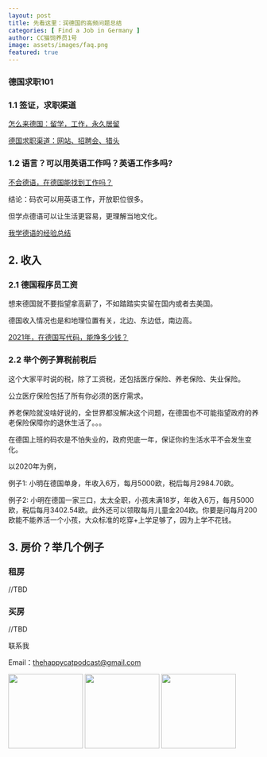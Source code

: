 ```yaml
---
layout: post
title: 先看这里：润德国的高频问题总结
categories: [ Find a Job in Germany ]
author: CC猫饲养员1号
image: assets/images/faq.png
featured: true
---
```



### 德国求职101

### 1.1 签证，求职渠道

<a href="{{site.baseurl}}/the-way-to-germany">怎么来德国：留学，工作，永久居留</a>

<a href="{{site.baseurl}}/job-searching-in-germany">德国求职渠道：网站、招聘会、猎头</a>


### 1.2 语言？可以用英语工作吗？英语工作多吗?
<a href="{{site.baseurl}}/working-in-germany-and-speaking-english">不会德语，在德国能找到工作吗？</a>

结论：码农可以用英语工作，开放职位很多。

但学点德语可以让生活更容易，更理解当地文化。

<a class="smoothscroll" href="{{site.baseurl}}/learn-german/">我学德语的经验总结</a>

## 2. 收入

### 2.1 德国程序员工资

想来德国就不要指望拿高薪了，不如踏踏实实留在国内或者去美国。

德国收入情况也是和地理位置有关，北边、东边低，南边高。

<a href="{{site.baseurl}}/salary">2021年，在德国写代码，能挣多少钱？</a>


### 2.2 举个例子算税前税后

这个大家平时说的税，除了工资税，还包括医疗保险、养老保险、失业保险。

公立医疗保险包括了所有你必须的医疗需求。

养老保险就没啥好说的，全世界都没解决这个问题，在德国也不可能指望政府的养老保险保障你的退休生活了。。。

在德国上班的码农是不怕失业的，政府兜底一年，保证你的生活水平不会发生变化。

以2020年为例，

例子1: 小明在德国单身，年收入6万，每月5000欧，税后每月2984.70欧。

例子2: 小明在德国一家三口，太太全职，小孩未满18岁，年收入6万，每月5000欧，税后每月3402.54欧。此外还可以领取每月儿童金204欧。你要是问每月200欧能不能养活一个小孩，大众标准的吃穿+上学足够了，因为上学不花钱。


## 3. 房价？举几个例子

### 租房

//TBD

### 买房

//TBD



联系我

Email：<a href="mailto:thehappycatpodcast@gmail.com">thehappycatpodcast@gmail.com</a>

<p float="left">
  <img src="{{site.baseurl}}/assets/images/wechatcccat.JPG" width="150" />
  <img src="{{site.baseurl}}/assets/images/paypal_qrcode.png" width="150" /> 
  <img src="{{site.baseurl}}/assets/images/wechatdonation.JPG" width="150" />
</p>

